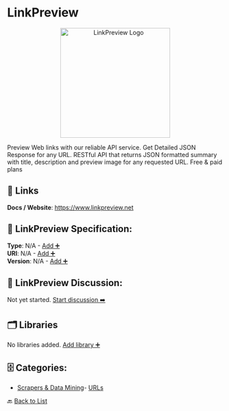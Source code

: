 # LinkPreview
<p align="center">
    <img width="256" src="https://raw.githubusercontent.com/apis-list/apis-list/main/apis/linkpreview/logo_256x256.png" alt="LinkPreview Logo"/>
</p>
Preview Web links with our reliable API service. Get Detailed JSON Response for any URL. RESTful API that returns JSON formatted summary with title, description and preview image for any requested URL. Free & paid plans

##  🔗 Links
**Docs / Website**: https://www.linkpreview.net

## 🧬 LinkPreview Specification:
**Type**: N/A - [Add ➕](https://github.com/apis-list/apis-list/edit/main/apis/linkpreview/linkpreview.yaml)  
**URI**: N/A - [Add ➕](https://github.com/apis-list/apis-list/edit/main/apis/linkpreview/linkpreview.yaml)  
**Version**: N/A - [Add ➕](https://github.com/apis-list/apis-list/edit/main/apis/linkpreview/linkpreview.yaml)

## 💬 LinkPreview Discussion:
Not yet started. [Start discussion ➡️](https://github.com/apis-list/apis-list/discussions/new)

## 🗂️ Libraries

No libraries added. [Add library ➕](https://github.com/apis-list/apis-list/edit/main/apis/linkpreview/linkpreview.yaml)    


## 🗄️ Categories:
- [Scrapers & Data Mining](https://github.com/apis-list/apis-list#scrapers--data-mining-)- [URLs](https://github.com/apis-list/apis-list#urls-)

🔙  [Back to List](https://github.com/apis-list/apis-list)
